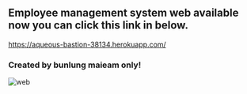 <h2>Employee management system web available now you can click this link in below.</h2>
             
https://aqueous-bastion-38134.herokuapp.com/
<h3>Created by bunlung maieam only!</h3>

![web](https://user-images.githubusercontent.com/89632301/192088929-22fc2985-fa75-4750-8b9b-562cc5a71c04.png)
